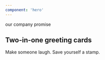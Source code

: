```yaml
---
component: 'hero'
---
```

<span class="emphasis">our company promise</span>

## Two-in-one greeting cards
Make someone laugh. Save yourself a stamp.